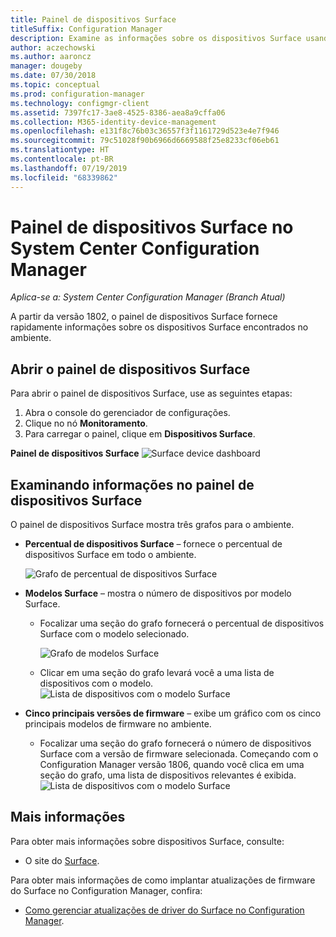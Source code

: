 ```yaml
---
title: Painel de dispositivos Surface
titleSuffix: Configuration Manager
description: Examine as informações sobre os dispositivos Surface usando o painel.
author: aczechowski
ms.author: aaroncz
manager: dougeby
ms.date: 07/30/2018
ms.topic: conceptual
ms.prod: configuration-manager
ms.technology: configmgr-client
ms.assetid: 7397fc17-3ae8-4525-8386-aea8a9cffa06
ms.collection: M365-identity-device-management
ms.openlocfilehash: e131f8c76b03c36557f3f1161729d523e4e7f946
ms.sourcegitcommit: 79c51028f90b6966d6669588f25e8233cf06eb61
ms.translationtype: HT
ms.contentlocale: pt-BR
ms.lasthandoff: 07/19/2019
ms.locfileid: "68339862"
---
```

# <a name="surface-device-dashboard-in-system-center-configuration-manager"></a>Painel de dispositivos Surface no System Center Configuration Manager

*Aplica-se a: System Center Configuration Manager (Branch Atual)*

A partir da versão 1802, o painel de dispositivos Surface fornece rapidamente informações sobre os dispositivos Surface encontrados no ambiente. <!--1355788-->

## <a name="open-the-surface-device-dashboard"></a>Abrir o painel de dispositivos Surface

Para abrir o painel de dispositivos Surface, use as seguintes etapas: 

1. Abra o console do gerenciador de configurações. 
2. Clique no nó **Monitoramento**. 
3. Para carregar o painel, clique em **Dispositivos Surface**.

**Painel de dispositivos Surface**
![Surface device dashboard](media/Surface-device-dashboard.PNG)



## <a name="reviewing-information-in-the-surface-device-dashboard"></a>Examinando informações no painel de dispositivos Surface

O painel de dispositivos Surface mostra três grafos para o ambiente. 

- **Percentual de dispositivos Surface** – fornece o percentual de dispositivos Surface em todo o ambiente.

    ![Grafo de percentual de dispositivos Surface](media/Percent-Surface-Devices.PNG)
- **Modelos Surface** – mostra o número de dispositivos por modelo Surface. 
  - Focalizar uma seção do grafo fornecerá o percentual de dispositivos Surface com o modelo selecionado. 

       ![Grafo de modelos Surface](media/Surface-Models-Hover.PNG)
  - Clicar em uma seção do grafo levará você a uma lista de dispositivos com o modelo. 
      ![Lista de dispositivos com o modelo Surface](media/Surface-Model-Device-List.PNG)

- **Cinco principais versões de firmware** – exibe um gráfico com os cinco principais modelos de firmware no ambiente. 
  - Focalizar uma seção do grafo fornecerá o número de dispositivos Surface com a versão de firmware selecionada. Começando com o Configuration Manager versão 1806, quando você clica em uma seção do grafo, uma lista de dispositivos relevantes é exibida. <!--1358654-->
     ![Lista de dispositivos com o modelo Surface](media/Surface-Firmware-Hover.PNG)


## <a name="more-information"></a>Mais informações

Para obter mais informações sobre dispositivos Surface, consulte:
- O site do [Surface]( https://go.microsoft.com/fwlink/?linkid=861998).

Para obter mais informações de como implantar atualizações de firmware do Surface no Configuration Manager, confira:
- [Como gerenciar atualizações de driver do Surface no Configuration Manager]( https://support.microsoft.com/help/4098906).




